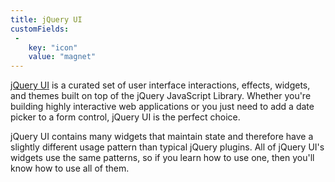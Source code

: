 ```yaml
---
title: jQuery UI
customFields:
 -
    key: "icon"
    value: "magnet"
---
```


[jQuery UI](http://jqueryui.com) is a curated set of user interface interactions, effects, widgets, and themes built on top of the jQuery JavaScript Library. Whether you're building highly interactive web applications or you just need to add a date picker to a form control, jQuery UI is the perfect choice.

jQuery UI contains many widgets that maintain state and therefore have a slightly different usage pattern than typical jQuery plugins. All of jQuery UI's widgets use the same patterns, so if you learn how to use one, then you'll know how to use all of them.
